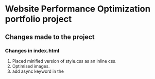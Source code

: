 # Website Performance Optimization portfolio project

## Changes made to the project
### Changes in index.html
1. Placed minified version of style.css as an inline css.
2. Optimised images.
3. add async keyword in the <script> tag
    ```
    <script async src="https://www.google-analytics.com/analytics.js">
    </script> <script async src="js/perfmatters.js"></script>
    ```
4. Used webfont for loading the font
    ```<script>
        WebFont.load({google:{families: ['Open+Sans:400,700']}});
        </script>
5. Minified css and js used.
6. Added style="width: 100px; height: 50px;" for each image
7. used media property to not consider print.css when not printing
    ```<link href="css/style.css" rel="stylesheet" media="print"> ```

### Changes in main.js (frontend-mobile-portfolio/views/js/main.js)
1.Deleted determineDx function which was a cause of Forced Reflow and Modified changePizzaSizes function as below
  ```
  Iterates through pizza elements on the page and changes their widths
  function changePizzaSizes(size) {

    switch(size) {
        case "1":
          newwidth= 25;
          break;
        case "2":
          newwidth = 33.3;
          break;
        case "3":
          newwidth = 50;
          break;
        default:
          console.log("bug in sizeSwitcher");
      }

    var randomPizzas =  document.querySelectorAll(".randomPizzaContainer");

    for (var i = 0; i<randomPizzas.length; i++) {
        randomPizzas[i].style.width=newwidth+"%";
     }
  }
  ```
2. updatePositions function is chaged as below
  ```
  function updatePositions() {
  frame++;
  window.performance.mark("mark_start_frame");

  var items = document.querySelectorAll('.mover');
  // taking expression that uses layout properties outside the forloop.
  //-- Intialize a variable len to item.length
  var len = items.length;
  //-- Doing Layout read at once and the style write in a batch (loop)
  var scrollTop = (document.body.scrollTop / 1250);
  for (var i = 0; i < len; i++) {
    var phase = Math.sin( scrollTop + (i % 5));
    items[i].style.left = items[i].basicLeft + 100 * phase + 'px';
  }
  ```
3. Made a varibale movingPizza outside the forloop
  ``` var movingPizza = document.getElementById("movingPizzas1"); '''
4. Changed the number of loop iterations from 200 to 24 (multiple of 8 i.e no. of columns)
  ```for (var i = 0; i < 24; i++) { ... } ```
  
5. Whenever to access an element by Id used getElementById instead of querySelector.



